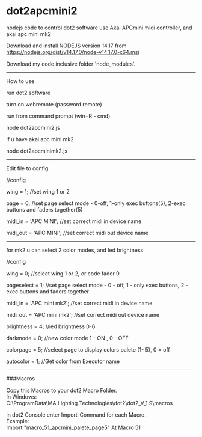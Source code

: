 # dot2apcmini2
nodejs code to control dot2 software use Akai APCmini midi controller, and akai apc mini mk2


Download and install NODEJS version 14.17 from https://nodejs.org/dist/v14.17.0/node-v14.17.0-x64.msi


Download my code inclusive folder 'node_modules'.

----------------------

How to use

run dot2 software

turn on webremote (password remote)

run from command prompt (win+R - cmd)

node dot2apcmini2.js

if u have akai apc mini mk2

node dot2apcminimk2.js


--------------------

Edit file to config

//config 

wing = 1;   //set wing 1 or 2

page = 0;   //set page select mode - 0-off, 1-only exec buttons(5), 2-exec buttons and faders together(5)

midi_in = 'APC MINI';     //set correct midi in device name

midi_out = 'APC MINI';    //set correct midi out device name


-----

for mk2 u can select 2 color modes, and led brightness


//config 


wing = 0;   //select wing 1 or 2, or code fader 0

pageselect = 1;   //set page select mode - 0 - off, 1 - only exec buttons, 2 - exec buttons and faders together

midi_in = 'APC mini mk2';     //set correct midi in device name

midi_out = 'APC mini mk2';    //set correct midi out device name

brightness = 4;     //led brightness 0-6

darkmode = 0;   //new color mode 1 - ON , 0 - OFF

colorpage = 5;  //select page to display colors palete (1- 5), 0 = off

autocolor = 1;  //Get color from Executor name

-----

###Macros

Copy this Macros to your dot2 Macro Folder.  
In Windows:  
C:\ProgramData\MA Lighting Technologies\dot2\dot2_V_1.9\macros

in dot2 Console enter Import-Command for each Macro.  
Example:  
Import "macro_51_apcmini_palete_page5" At Macro 51
